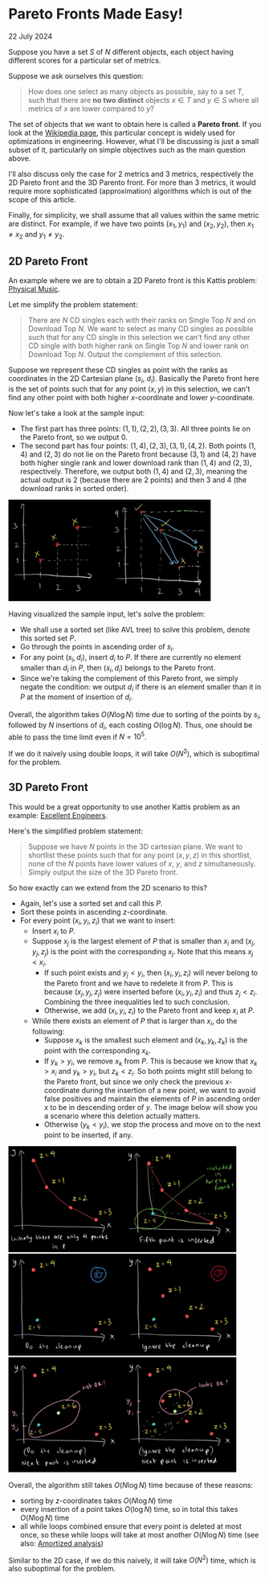 # Pareto Fronts Made Easy!
22 July 2024

Suppose you have a set $S$ of $N$ different objects, each object having different scores for a particular set of metrics.

Suppose we ask ourselves this question:
> How does one select as many objects as possible, say to a set $T$, such that there are **no two distinct** objects $x\in T$ and $y\in S$ where all metrics of $x$ are lower compared to $y$?

The set of objects that we want to obtain here is called a **Pareto front**. If you look at the [Wikipedia page](https://en.m.wikipedia.org/wiki/Pareto_front), this particular concept is widely used for optimizations in engineering. However, what I'll be discussing is just a small subset of it, particularly on simple objectives such as the main question above.

I'll also discuss only the case for 2 metrics and 3 metrics, respectively the 2D Pareto front and the 3D Parento front. For more than 3 metrics, it would require more sophisticated (approximation) algorithms which is out of the scope of this article.

Finally, for simplicity, we shall assume that all values within the same metric are distinct. For example, if we have two points $(x_1, y_1)$ and $(x_2, y_2)$, then $x_1 \neq x_2$ and $y_1 \neq y_2$.

## 2D Pareto Front
An example where we are to obtain a 2D Pareto front is this Kattis problem: [Physical Music](https://open.kattis.com/problems/physicalmusic).

Let me simplify the problem statement:
> There are $N$ CD singles each with their ranks on Single Top $N$ and on Download Top $N$. We want to select as many CD singles as possible such that for any CD single in this selection we can't find any other CD single with both higher rank on Single Top $N$ and lower rank on Download Top $N$. Output the complement of this selection.

Suppose we represent these CD singles as point with the ranks as coordinates in the 2D Cartesian plane ($s_i$, $d_i$). Basically the Pareto front here is the set of points such that for any point $(x, y)$ in this selection, we can't find any other point with both higher $x$-coordinate and lower $y$-coordinate.

Now let's take a look at the sample input:

- The first part has three points: $(1, 1), (2, 2), (3, 3)$. All three points lie on the Pareto front, so we output $0$.
- The second part has four points: $(1, 4), (2, 3), (3, 1), (4, 2)$. Both points $(1, 4)$ and $(2, 3)$ do not lie on the Pareto front because $(3, 1)$ and $(4, 2)$ have both higher single rank and lower download rank than $(1, 4)$ and $(2, 3)$, respectively. Therefore, we output both $(1, 4)$ and $(2, 3)$, meaning the actual output is $2$ (because there are 2 points) and then $3$ and $4$ (the download ranks in sorted order).

<img src="../posts/media/pareto1.png" alt="pareto1" object-fit="contain" width="80%"/>

Having visualized the sample input, let's solve the problem:

- We shall use a sorted set (like AVL tree) to solve this problem, denote this sorted set $P$.
- Go through the points in ascending order of $s_i$.
- For any point $(s_i, d_i)$, insert $d_i$ to $P$. If there are currently no element smaller than $d_i$ in $P$, then $(s_i, d_i)$ belongs to the Pareto front.
- Since we're taking the complement of this Pareto front, we simply negate the condition: we output $d_i$ if there is an element smaller than it in $P$ at the moment of insertion of $d_i$.

Overall, the algorithm takes $O(N \log N)$ time due to sorting of the points by $s_i$, followed by $N$ insertions of $d_i$, each costing $O(\log N)$. Thus, one should be able to pass the time limit even if $N = 10^5$.

If we do it naively using double loops, it will take $O(N^2)$, which is suboptimal for the problem.

## 3D Pareto Front
This would be a great opportunity to use another Kattis problem as an example: [Excellent Engineers](https://open.kattis.com/problems/excellentengineers).

Here's the simplified problem statement:
> Suppose we have $N$ points in the 3D cartesian plane. We want to shortlist these points such that for any point $(x, y, z)$ in this shortlist, none of the $N$ points have lower values of $x$, $y$, and $z$ simultaneously. Simply output the size of the 3D Pareto front.

So how exactly can we extend from the 2D scenario to this?

- Again, let's use a sorted set and call this $P$.
- Sort these points in ascending $z$-coordinate.
- For every point $(x_i, y_i, z_i)$ that we want to insert:
    - Insert $x_i$ to $P$.
    - Suppose $x_j$ is the largest element of $P$ that is smaller than $x_i$ and $(x_j, y_j, z_j)$ is the point with the corresponding $x_j$. Note that this means $x_j < x_i$.
        - If such point exists and $y_j < y_i$, then $(x_i, y_i, z_i)$ will never belong to the Pareto front and we have to redelete it from $P$. This is because $(x_j, y_j, z_j)$ were inserted before $(x_i, y_i, z_i)$ and thus $z_j < z_i$. Combining the three inequalities led to such conclusion.
        - Otherwise, we add $(x_i, y_i, z_i)$ to the Pareto front and keep $x_i$ at $P$.
    - While there exists an element of $P$ that is larger than $x_i$, do the following:
        - Suppose $x_k$ is the smallest such element and $(x_k, y_k, z_k)$ is the point with the corresponding $x_k$.
        - If $y_k > y_i$, we remove $x_k$ from $P$. This is because we know that $x_k > x_i$ and $y_k > y_i$, but $z_k < z_i$. So both points might still belong to the Pareto front, but since we only check the previous $x$-coordinate during the insertion of a new point, we want to avoid false positives and maintain the elements of $P$ in ascending order $x$ to be in descending order of $y$. The image below will show you a scenario where this deletion actually matters.
        - Otherwise ($y_k < y_i$), we stop the process and move on to the next point to be inserted, if any.

<img src="../posts/media/pareto2.png" alt="pareto2" object-fit="contain" width="90%"/>
<img src="../posts/media/pareto3.png" alt="pareto3" object-fit="contain" width="90%"/>
<img src="../posts/media/pareto4.png" alt="pareto4" object-fit="contain" width="90%"/>

Overall, the algorithm still takes $O(N \log N)$ time because of these reasons:

- sorting by $z$-coordinates takes $O(N \log N)$ time
- every insertion of a point takes $O(\log N)$ time, so in total this takes $O(N \log N)$ time
- all while loops combined ensure that every point is deleted at most once, so these while loops will take at most another $O(N \log N)$ time (see also: [Amortized analysis](https://en.m.wikipedia.org/wiki/Amortized_analysis))

Similar to the 2D case, if we do this naively, it will take $O(N^2)$ time, which is also suboptimal for the problem.